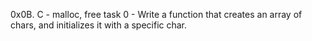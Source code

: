 0x0B. C - malloc, free
task 0 - Write a function that creates an array of chars, and initializes it with a specific char.
